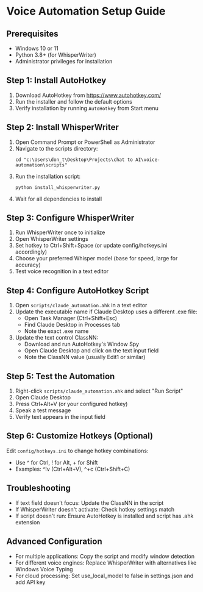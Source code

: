 # Voice Automation Setup Guide

## Prerequisites

- Windows 10 or 11
- Python 3.8+ (for WhisperWriter)
- Administrator privileges for installation

## Step 1: Install AutoHotkey

1. Download AutoHotkey from https://www.autohotkey.com/
2. Run the installer and follow the default options
3. Verify installation by running `AutoHotkey` from Start menu

## Step 2: Install WhisperWriter

1. Open Command Prompt or PowerShell as Administrator
2. Navigate to the scripts directory:
   ```
   cd "c:\Users\don_t\Desktop\Projects\chat to AI\voice-automation\scripts"
   ```
3. Run the installation script:
   ```
   python install_whisperwriter.py
   ```
4. Wait for all dependencies to install

## Step 3: Configure WhisperWriter

1. Run WhisperWriter once to initialize
2. Open WhisperWriter settings
3. Set hotkey to Ctrl+Shift+Space (or update config/hotkeys.ini accordingly)
4. Choose your preferred Whisper model (base for speed, large for accuracy)
5. Test voice recognition in a text editor

## Step 4: Configure AutoHotkey Script

1. Open `scripts/claude_automation.ahk` in a text editor
2. Update the executable name if Claude Desktop uses a different .exe file:
   - Open Task Manager (Ctrl+Shift+Esc)
   - Find Claude Desktop in Processes tab
   - Note the exact .exe name
3. Update the text control ClassNN:
   - Download and run AutoHotkey's Window Spy
   - Open Claude Desktop and click on the text input field
   - Note the ClassNN value (usually Edit1 or similar)

## Step 5: Test the Automation

1. Right-click `scripts/claude_automation.ahk` and select "Run Script"
2. Open Claude Desktop
3. Press Ctrl+Alt+V (or your configured hotkey)
4. Speak a test message
5. Verify text appears in the input field

## Step 6: Customize Hotkeys (Optional)

Edit `config/hotkeys.ini` to change hotkey combinations:
- Use ^ for Ctrl, ! for Alt, + for Shift
- Examples: ^!v (Ctrl+Alt+V), ^+c (Ctrl+Shift+C)

## Troubleshooting

- If text field doesn't focus: Update the ClassNN in the script
- If WhisperWriter doesn't activate: Check hotkey settings match
- If script doesn't run: Ensure AutoHotkey is installed and script has .ahk extension

## Advanced Configuration

- For multiple applications: Copy the script and modify window detection
- For different voice engines: Replace WhisperWriter with alternatives like Windows Voice Typing
- For cloud processing: Set use_local_model to false in settings.json and add API key